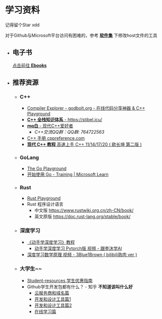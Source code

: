 # 学习资料

记得留个Star xdd

对于Github与Microsoft平台访问有困难的，参考 [**软件集**](./software.md) 下修改host文件的工具

* ## 电子书
    [点击前往 **Ebooks**](./ebooks.md)

* ## 推荐资源
    * ### C++
        * [Compiler Explorer - godbolt.org - 在线代码分享神器 & C++ Playground](https://godbolt.org/)
        * [**C++ 全栈知识体系** - https://stibel.icu/ ](https://stibel.icu/)
        * [**mq白** - 现代C++爱好者](https://space.bilibili.com/1292761396)
            * *C++交流QQ群：QQ群: 764722563*
        * [C++ 手册 cppreference.com](https://zh.cppreference.com/)
        * [**现代 C++ 教程** 高速上手 C++ 11/14/17/20 ( 欧长坤 第二版 )](https://changkun.de/modern-cpp)
    
    * ### GoLang
        * [The Go Playground](https://go.dev/play/)
        * [开始使用 Go - Training | Microsoft Learn](https://learn.microsoft.com/zh-cn/training/paths/go-first-steps/)

    * ### Rust
        * [Rust Playground](https://play.rust-lang.org/)
        * Rust 程序设计语言
            * 中文版 https://www.rustwiki.org.cn/zh-CN/book/
            * 英文原版 https://doc.rust-lang.org/stable/book/

    * ### 深度学习
        * [《动手学深度学习》教程](https://zh-v2.d2l.ai/)
            * [动手学深度学习 Pytorch版 视频 - 跟李沐学AI](https://space.bilibili.com/1567748478/channel/seriesdetail?sid=358497)
        * [深度学习数学原理 视频 - 3Blue1Brown ( bilibili熟肉 ver )](https://space.bilibili.com/88461692/channel/seriesdetail?sid=1528929)

    * ### 大学生~~
        * [Student-resources 学生优惠指南](https://github.com/ivmm/Student-resources)
        * Github学生开发包都有什么？ - 知乎 **不知道该叫什么好**
            * [云服务商和域名篇](https://zhuanlan.zhihu.com/p/422851915)
            * [开发和设计工具篇1](https://zhuanlan.zhihu.com/p/422881276)
            * [开发和设计工具篇2](https://zhuanlan.zhihu.com/p/423195382)
            * [在线学习篇](https://zhuanlan.zhihu.com/p/398954757)